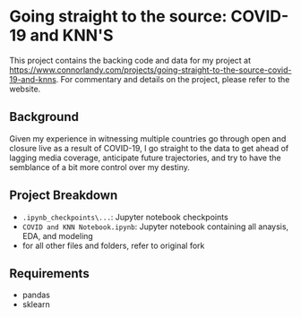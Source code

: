 # Going straight to the source: COVID-19 and KNN'S
This project contains the backing code and data for my project at https://www.connorlandy.com/projects/going-straight-to-the-source-covid-19-and-knns. For commentary and details on the project, please refer to the website.   

## Background
Given my experience in witnessing multiple countries go through open and closure live as a result of COVID-19, I go straight to the data to get ahead of lagging media coverage, anticipate future trajectories, and try to have the semblance of a bit more control over my destiny.  

## Project Breakdown
- `.ipynb_checkpoints\...`: Jupyter notebook checkpoints
- `COVID and KNN Notebook.ipynb`: Jupyter notebook containing all anaysis, EDA, and modeling
- for all other files and folders, refer to original fork

## Requirements
- pandas
- sklearn  
